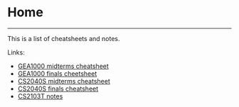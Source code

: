 # Home

---

This is a list of cheatsheets and notes.

Links:

-   [GEA1000 midterms cheatsheet](https://github.com/ruishanteo/cheatsheets/blob/main/notes/gea1000/gea1000%20midterms.pdf)
-   [GEA1000 finals cheetsheet](https://github.com/ruishanteo/cheatsheets/blob/main/notes/gea1000/gea1000%20finals.pdf)
-   [CS2040S midterms cheatsheet](https://github.com/ruishanteo/cheatsheets/blob/main/notes/cs2040s/cs2040s%20midterms.pdf)
-   [CS2040S finals cheatsheet](https://github.com/ruishanteo/cheatsheets/blob/main/notes/cs2040s/cs2040s%20finals.pdf)
-   [CS2103T notes](https://ruishanteo.github.io/cheatsheets/cs2103t/cs2103t-notes/)
